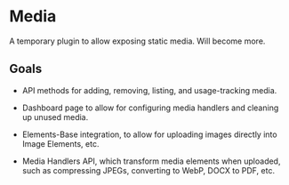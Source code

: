 # Media

A temporary plugin to allow exposing static media. Will become more.

## Goals

- API methods for adding, removing, listing, and usage-tracking media.

- Dashboard page to allow for configuring media handlers and cleaning up unused media.

- Elements-Base integration, to allow for uploading images directly into Image Elements, etc.

- Media Handlers API, which transform media elements when uploaded, such as compressing JPEGs, converting to WebP, DOCX to PDF, etc.
